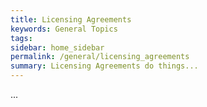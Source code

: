 ```yaml
---
title: Licensing Agreements
keywords: General Topics
tags:
sidebar: home_sidebar
permalink: /general/licensing_agreements
summary: Licensing Agreements do things...
---
```


...